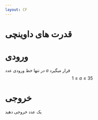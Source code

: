 ```yaml
---
layout: CF
---
```


# قدرت های داوینچی  
# ورودی
در تنها خط ورودی عدد $a$ قرار میگیرد
$$ 1 \le a \le 35 $$
# خروجی
یک عدد خروجی دهید
